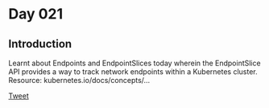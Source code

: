 # Day 021

## Introduction
Learnt about Endpoints and EndpointSlices today
wherein the EndpointSlice API provides a way to track network endpoints within a Kubernetes cluster. 
Resource: kubernetes.io/docs/concepts/…

[Tweet](https://twitter.com/tusharc29050031/status/1682842337754378243?s=61&t=zcSvKPJFEeXECfRRPY_vbA)

